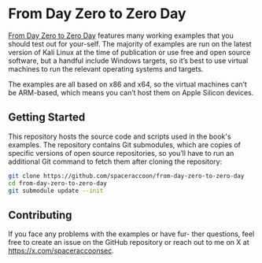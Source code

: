 # From Day Zero to Zero Day

[From Day Zero to Zero Day](https://fromdayzerotozeroday.com) features many working examples that you should test out for your-self. The majority of examples are run on the latest version of Kali Linux at the time of publication or use free and open source software, but a handful include Windows targets, so it’s best to use virtual machines to run the relevant operating systems and targets.

The examples are all based on x86 and x64, so the virtual machines can’t be ARM-based, which means you can’t host them on Apple Silicon devices.

## Getting Started
This repository hosts the source code and scripts used in the book's examples. The repository contains Git submodules, which are copies of specific versions of open source repositories, so you’ll have to run an additional Git command to fetch them after cloning the repository:

```bash
git clone https://github.com/spaceraccoon/from-day-zero-to-zero-day
cd from-day-zero-to-zero-day
git submodule update --init
```

## Contributing

If you face any problems with the examples or have fur-
ther questions, feel free to create an issue on the GitHub repository or reach
out to me on X at https://x.com/spaceraccoonsec.